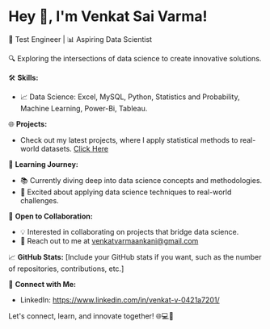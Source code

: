 # Hey 👋, I'm Venkat Sai Varma!

🧪 Test Engineer | 📊 Aspiring Data Scientist

🔍 Exploring the intersections of data science to create innovative solutions.


🛠️ **Skills:**
- 📈 Data Science: Excel, MySQL, Python, Statistics and Probability, Machine Learning, Power-Bi, Tableau.

🌐 **Projects:**
- Check out my latest projects, where I apply statistical methods to real-world datasets.
  [Click Here](https://github.com/Venkat-Varma/Data-Science-Projects)

📘 **Learning Journey:**
- 📚 Currently diving deep into data science concepts and methodologies.
- 🚀 Excited about applying data science techniques to real-world challenges.

🤝 **Open to Collaboration:**
- 💡 Interested in collaborating on projects that bridge data science.
- 📧 Reach out to me at venkatvarmaankani@gmail.com

📈 **GitHub Stats:**
[Include your GitHub stats if you want, such as the number of repositories, contributions, etc.]

🔗 **Connect with Me:**
- LinkedIn: https://www.linkedin.com/in/venkat-v-0421a7201/

Let's connect, learn, and innovate together! 🌐💻🚀
